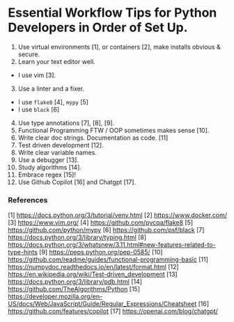 # Essential Workflow Tips for Python Developers in Order of Set Up.

1. Use virtual environments [1], or containers [2], make installs obvious & secure.
2. Learn your text editor well.
  - I use vim [3].
3. Use a linter and a fixer.
  - I use `flake8` [4], `mypy` [5]
  - I use `black` [6]
4. Use type annotations [7], [8], [9].
5. Functional Programming FTW / OOP sometimes makes sense [10].
6. Write clear doc strings. Documentation as code. [11]
7. Test driven development [12].
8. Write clear variable names.
9. Use a debugger [13].
10. Study algorithms [14].
11. Embrace regex [15]!
12. Use Github Copilot [16] and Chatgpt [17].

### References

[1] https://docs.python.org/3/tutorial/venv.html
[2] https://www.docker.com/
[3] https://www.vim.org/
[4] https://github.com/pycqa/flake8
[5] https://github.com/python/mypy
[6] https://github.com/psf/black
[7] https://docs.python.org/3/library/typing.html
[8] https://docs.python.org/3/whatsnew/3.11.html#new-features-related-to-type-hints
[9] https://peps.python.org/pep-0585/
[10] https://github.com/readme/guides/functional-programming-basic
[11] https://numpydoc.readthedocs.io/en/latest/format.html
[12] https://en.wikipedia.org/wiki/Test-driven_development
[13] https://docs.python.org/3/library/pdb.html
[14] https://github.com/TheAlgorithms/Python
[15] https://developer.mozilla.org/en-US/docs/Web/JavaScript/Guide/Regular_Expressions/Cheatsheet
[16] https://github.com/features/copilot
[17] https://openai.com/blog/chatgpt/
